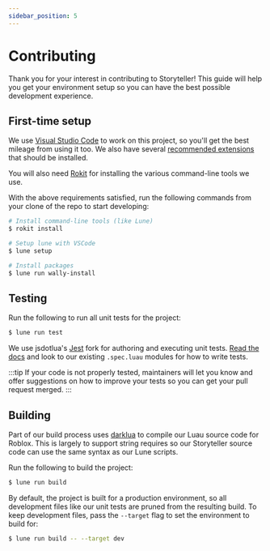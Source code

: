 ```yaml
---
sidebar_position: 5
---
```


# Contributing

Thank you for your interest in contributing to Storyteller! This guide will help you get your environment setup so you can have the best possible development experience.

## First-time setup

We use [Visual Studio Code](https://code.visualstudio.com/) to work on this project, so you'll get the best mileage from using it too. We also have several [recommended extensions](https://github.com/flipbook-labs/flipbook/blob/main/.vscode/extensions.json) that should be installed.

You will also need [Rokit](https://github.com/rojo-rbx/rokit/) for installing the various command-line tools we use.

With the above requirements satisfied, run the following commands from your clone of the repo to start developing:

```sh
# Install command-line tools (like Lune)
$ rokit install

# Setup lune with VSCode
$ lune setup

# Install packages
$ lune run wally-install
```

## Testing

Run the following to run all unit tests for the project:

```sh
$ lune run test
```

We use jsdotlua's [Jest](https://github.com/jsdotlua/jest-lua) fork for authoring and executing unit tests. [Read the docs](https://jsdotlua.github.io/jest-lua/) and look to our existing `.spec.luau` modules for how to write tests.

:::tip
If your code is not properly tested, maintainers will let you know and offer suggestions on how to improve your tests so you can get your pull request merged.
:::

## Building

Part of our build process uses [darklua](https://github.com/seaofvoices/darklua) to compile our Luau source code for Roblox. This is largely to support string requires so our Storyteller source code can use the same syntax as our Lune scripts.

Run the following to build the project:

```sh
$ lune run build
```

By default, the project is built for a production environment, so all development files like our unit tests are pruned from the resulting build. To keep development files, pass the `--target` flag to set the environment to build for:

```sh
$ lune run build -- --target dev
```

